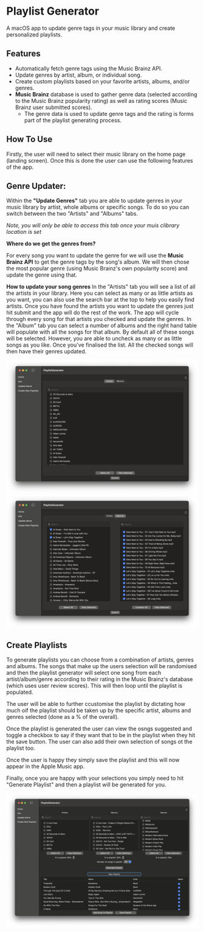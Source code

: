 # Playlist Generator

A macOS app to update genre tags in your music library and create personalized playlists.

## Features
- Automatically fetch genre tags using the Music Brainz API.
- Update genres by artist, album, or individual song.
- Create custom playlists based on your favorite artists, albums, and/or genres.
- **Music Brainz** database is used to gather genre data (selected according to the Music Brainz popularity rating) as well as rating scores (Music Brainz user submitted scores).
    - The genre data is used to update genre tags and the rating is forms part of the playlist generating process.

## How To Use
Firstly, the user will need to select their music library on the home page (landing screen). Once this is done the user can use the following features of the app.

## Genre Updater: 
Within the **"Update Genres"** tab you are able to update genres in your music library by artist, whole albums or specific songs. To do so you can switch between the two "Artists" and "Albums" tabs.

*Note, you will only be able to access this tab once your muis clibrary location is set*

**Where do we get the genres from?** 

For every song you want to update the genre for we will use the **Music Brainz API** to get the genre tags by the song's album. We will then chose the most popular genre (using Music Brainz's own popularity score) and update the genre using that.

**How to update your song genres** 
In the "Artists" tab you will see a list of all the artists in your library. Here you can select as many or as little artists as you want, you can also use the search bar at the top to help you easily find artists. Once you have found the artists you want to update the genres just hit submit and the app will do the rest of the work. The app will cycle through every song for that artists you checked and update the genres. 
In the "Album" tab you can select a number of albums and the right hand table will populate with all the songs for that album. By default all of these songs will be selected. However, you are able to uncheck as many or as little songs as you like. Once you've finalised the list. All the checked songs will then have their genres updated.

![Genre Tab](PlaylistGenerator/Assets.xcassets/genreScreenshot1.imageset/genreScreenshot1.png)
![Genre Tab](PlaylistGenerator/Assets.xcassets/genreScreenshot2.imageset/genreScreenshot2.png)

## Create Playlists

To generate playlists you can choose from a combination of artists, genres and albums. The songs that make up the users selection will be randomised and then the playlist generator will select one song from each artist/album/genre according to their rating in the Music Brainz's database (which uses user review scores). This will then loop until the playlist is populated.

The user will be able to further ccustomise the playlist by dictating how much oif the playlist should be taken up by the specific artist, albums and genres selected (done as a % of the overall).

Once the playlist is generated the user can view the osngs suggested and toggle a checkbox to say if they want that to be in the playlist when they hit the save button. The user can also add their own selection of songs ot the playlist too.

Once the user is happy they simply save the playlist and this will now appear in the Apple Music app. 

Finally, once you are happy with your selections you simply need to hit "Generate Playlist" and then a playlist will be generated for you.

![Genre Tab](PlaylistGenerator/Assets.xcassets/playlistScreenshot2.imageset/playlistScreenshot2.png)
